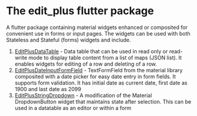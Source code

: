 # The edit_plus flutter package

A flutter package containing material widgets enhanced or composited for convenient use in forms or input pages. The widgets can be used with both Stateless and Stateful (forms) widgets and include.

1. [EditPlusDataTable](./docs/EDITPLUSDATATABLE.md) - Data table that can be used in read only or read-write mode to display table content from a list of maps (JSON list). It enables widgets for editing of a row and deleting of a row.
2. [EditPlusDateInputFormField](./docs/EDITPLUSDATEINPUTFORMFIELD.md) - TextFormField from the material library composited with a date picker for easy date entry in form fields. It supports form validation. It has initial date as current date, first date as 1900 and last date as 2099
3. [EditPlusStringDropdown](./docs/EDITPLUSSTRINGDROPDOWN.md) - A modification of the Material DropdownButton widget that maintains state after selection. This can be used in a datatable as an editor or within a form


